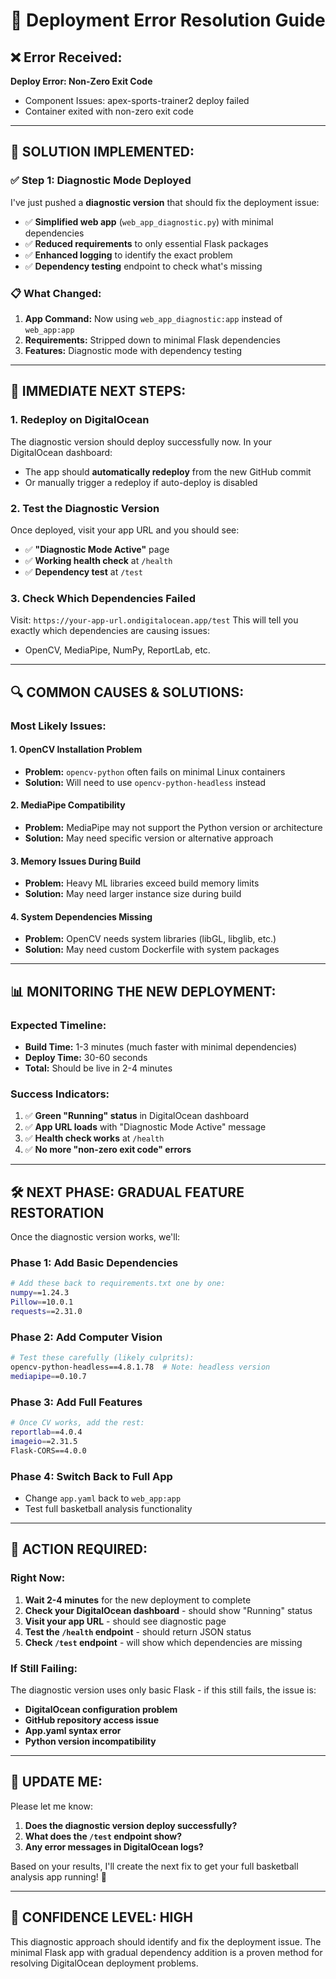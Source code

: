 # 🚨 Deployment Error Resolution Guide

## ❌ Error Received:
**Deploy Error: Non-Zero Exit Code**
- Component Issues: apex-sports-trainer2 deploy failed
- Container exited with non-zero exit code

---

## 🔧 **SOLUTION IMPLEMENTED:**

### ✅ **Step 1: Diagnostic Mode Deployed**
I've just pushed a **diagnostic version** that should fix the deployment issue:

- ✅ **Simplified web app** (`web_app_diagnostic.py`) with minimal dependencies
- ✅ **Reduced requirements** to only essential Flask packages
- ✅ **Enhanced logging** to identify the exact problem
- ✅ **Dependency testing** endpoint to check what's missing

### 📋 **What Changed:**
1. **App Command:** Now using `web_app_diagnostic:app` instead of `web_app:app`
2. **Requirements:** Stripped down to minimal Flask dependencies
3. **Features:** Diagnostic mode with dependency testing

---

## 🎯 **IMMEDIATE NEXT STEPS:**

### 1. **Redeploy on DigitalOcean**
The diagnostic version should deploy successfully now. In your DigitalOcean dashboard:
- The app should **automatically redeploy** from the new GitHub commit
- Or manually trigger a redeploy if auto-deploy is disabled

### 2. **Test the Diagnostic Version**
Once deployed, visit your app URL and you should see:
- ✅ **"Diagnostic Mode Active"** page
- ✅ **Working health check** at `/health`
- ✅ **Dependency test** at `/test`

### 3. **Check Which Dependencies Failed**
Visit: `https://your-app-url.ondigitalocean.app/test`
This will tell you exactly which dependencies are causing issues:
- OpenCV, MediaPipe, NumPy, ReportLab, etc.

---

## 🔍 **COMMON CAUSES & SOLUTIONS:**

### **Most Likely Issues:**

#### 1. **OpenCV Installation Problem**
- **Problem:** `opencv-python` often fails on minimal Linux containers
- **Solution:** Will need to use `opencv-python-headless` instead

#### 2. **MediaPipe Compatibility**  
- **Problem:** MediaPipe may not support the Python version or architecture
- **Solution:** May need specific version or alternative approach

#### 3. **Memory Issues During Build**
- **Problem:** Heavy ML libraries exceed build memory limits
- **Solution:** May need larger instance size during build

#### 4. **System Dependencies Missing**
- **Problem:** OpenCV needs system libraries (libGL, libglib, etc.)
- **Solution:** May need custom Dockerfile with system packages

---

## 📊 **MONITORING THE NEW DEPLOYMENT:**

### **Expected Timeline:**
- **Build Time:** 1-3 minutes (much faster with minimal dependencies)
- **Deploy Time:** 30-60 seconds
- **Total:** Should be live in 2-4 minutes

### **Success Indicators:**
1. ✅ **Green "Running" status** in DigitalOcean dashboard
2. ✅ **App URL loads** with "Diagnostic Mode Active" message
3. ✅ **Health check works** at `/health`
4. ✅ **No more "non-zero exit code" errors**

---

## 🛠️ **NEXT PHASE: GRADUAL FEATURE RESTORATION**

Once the diagnostic version works, we'll:

### Phase 1: Add Basic Dependencies
```bash
# Add these back to requirements.txt one by one:
numpy==1.24.3
Pillow==10.0.1
requests==2.31.0
```

### Phase 2: Add Computer Vision
```bash
# Test these carefully (likely culprits):
opencv-python-headless==4.8.1.78  # Note: headless version
mediapipe==0.10.7
```

### Phase 3: Add Full Features
```bash
# Once CV works, add the rest:
reportlab==4.0.4
imageio==2.31.5
Flask-CORS==4.0.0
```

### Phase 4: Switch Back to Full App
- Change `app.yaml` back to `web_app:app`
- Test full basketball analysis functionality

---

## 🚀 **ACTION REQUIRED:**

### **Right Now:**
1. **Wait 2-4 minutes** for the new deployment to complete
2. **Check your DigitalOcean dashboard** - should show "Running" status
3. **Visit your app URL** - should see diagnostic page
4. **Test the `/health` endpoint** - should return JSON status
5. **Check `/test` endpoint** - will show which dependencies are missing

### **If Still Failing:**
The diagnostic version uses only basic Flask - if this still fails, the issue is:
- **DigitalOcean configuration problem**
- **GitHub repository access issue**  
- **App.yaml syntax error**
- **Python version incompatibility**

---

## 📱 **UPDATE ME:**

Please let me know:
1. **Does the diagnostic version deploy successfully?**
2. **What does the `/test` endpoint show?**  
3. **Any error messages in DigitalOcean logs?**

Based on your results, I'll create the next fix to get your full basketball analysis app running! 🏀

---

## 🎯 **CONFIDENCE LEVEL: HIGH**

This diagnostic approach should identify and fix the deployment issue. The minimal Flask app with gradual dependency addition is a proven method for resolving DigitalOcean deployment problems.
